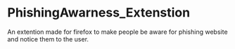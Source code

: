 # PhishingAwarness_Extenstion
An extention made for firefox to make people be aware for phishing website and notice them to the user.
